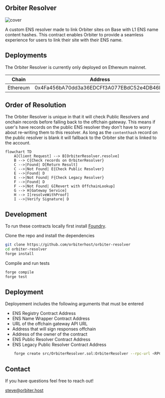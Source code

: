 ## Orbiter Resolver

![cover](https://cdn.orbiter.host/ipfs/bafkreicrzsoctepn56fcjyytsa5uzfuqr76mbfbfrkskjaki55x6anjl54)

A custom ENS resolver made to link Orbiter sites on Base with L1 ENS name content hashes. This contract enables Orbiter to provide a seamless experience for users to link their site with their ENS name.

## Deployments

The Orbiter Resolver is currently only deployed on Ethereum mainnet.

| Chain    | Address                                    |
|----------|--------------------------------------------|
| Ethereum | 0x4Fa456bA70dd3a36EDCFf3A077EBdC52e4DB46b2 |

## Order of Resolution

The Orbiter Resolver is unique in that it will check Public Resolvers and onchain records before falling back to the offchain gateway. This means if user's have records on the public ENS resolver they don't have to worry about re-writing them to this resolver. As long as the `contenthash` record on the public resolver is blank it will fallback to the Orbiter site that is linked to the account.

```mermaid
flowchart TD
    A[Client Request] --> B[OrbiterResolver.resolve]
    B --> C{Check records on OrbiterResolver}
    C -->|Found| D[Return Result]
    C -->|Not Found| E{Check Public Resolver}
    E -->|Found| D
    E -->|Not Found| F{Check Legacy Resolver}
    F -->|Found| D
    F -->|Not Found| G[Revert with OffchainLookup]
    G --> H[Gateway Service]
    H --> I[resolveWithProof]
    I -->|Verify Signature| D
```

## Development

To run these contracts locally first install [Foundry](https://book.getfoundry.sh/getting-started/installation).

Clone the repo and install the dependencies

```bash
git clone https://github.com/orbiterhost/orbiter-resolver
cd orbiter-resolver
forge install
```

Compile and run tests

```bash
forge compile
forge test
```

## Deployment

Deployement includes the following arguments that must be entered

- ENS Registry Contract Address
- ENS Name Wrapper Contract Address
- URL of the offchain gateway API URL
- Address that will sign responses offchain
- Address of the owner of the contract
- ENS Public Resolver Contract Address
- ENS Legacy Public Resolver Contract Address

```bash
	forge create src/OrbiterResolver.sol:OrbiterResolver --rpc-url <RPC_URL> --account <YOUR_ACCOUNT> --broadcast --constructor-args <REGISTRY_ADDRESS> <NAME_WRAPPER_ADDRESS> https://api.example.com/lookup/{sender}/{data} <SIGNER_ADDRESS> <OWNER_ADDRESS> <PUBLIC_RESOLVER_ADDRESS> <LEGACY_RESOLVER_ADDRESS>
```

## Contact

If you have questions feel free to reach out!

[steve@orbiter.host](mailto:steve@orbiter.host)
